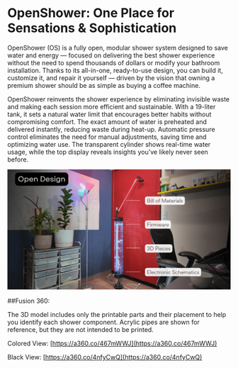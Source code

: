 # OpenShower: One Place for Sensations & Sophistication
OpenShower (OS) is a fully open, modular shower system designed to save water and energy — focused on delivering the best shower experience without the need to spend thousands of dollars or modify your bathroom installation. Thanks to its all-in-one, ready-to-use design, you can build it, customize it, and repair it yourself — driven by the vision that owning a premium shower should be as simple as buying a coffee machine.

OpenShower reinvents the shower experience by eliminating invisible waste and making each session more efficient and sustainable. With a 19-liter tank, it sets a natural water limit that encourages better habits without compromising comfort. The exact amount of water is preheated and delivered instantly, reducing waste during heat-up. Automatic pressure control eliminates the need for manual adjustments, saving time and optimizing water use. The transparent cylinder shows real-time water usage, while the top display reveals insights you’ve likely never seen before.

![os](https://github.com/blanyaShowers/OpenShower/blob/2735794e8e52eace9194dcacd6d06facdca69aed/docs/src/OpenDesign.png)



##Fusion 360:

The 3D model includes only the printable parts and their placement to help you identify each shower component. Acrylic pipes are shown for reference, but they are not intended to be printed.

Colored View: [https://a360.co/467mWWJ](https://a360.co/467mWWJ)

Black View: [https://a360.co/4nfyCwQ](https://a360.co/4nfyCwQ)

